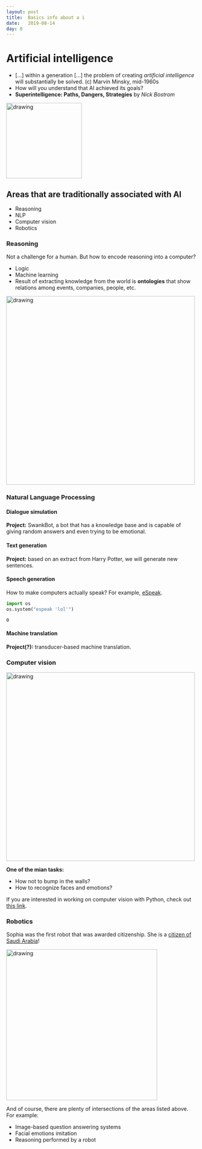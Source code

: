 ```yaml
---
layout: post
title:  Basics info about a i
date:   2019-08-14
day: 8
---
```



# Artificial intelligence


* \[...\] within a generation \[...\] the problem of creating *artificial intelligence* will substantially be solved. (c) Marvin Minsky, mid-1960s
* How will you understand that AI achieved its goals?
* **Superintelligence: Paths, Dangers, Strategies** by *Nick Bostrom*

<img src="{{ site.baseurl }}/images/1.jpg" alt="drawing" width="200"/>

## Areas that are traditionally associated with AI
* Reasoning
* NLP
* Computer vision
* Robotics

### Reasoning

Not a challenge for a human. But how to encode reasoning into a computer?

* Logic
* Machine learning
* Result of extracting knowledge from the world is **ontologies** that show relations among events, companies, people, etc.
<img src="{{ site.baseurl }}/images/2.png" alt="drawing" width="500"/>

### Natural Language Processing

#### Dialogue simulation
**Project:** SwankBot, a bot that has a knowledge base and is capable of giving random answers and even trying to be emotional.

#### Text generation
**Project:** based on an extract from Harry Potter, we will generate new sentences.

#### Speech generation
How to make computers actually speak? For example, [eSpeak](http://espeak.sourceforge.net/commands.html).


```python
import os
os.system("espeak 'lol'")
```




    0



#### Machine translation
**Project(?):** transducer-based machine translation.

### Computer vision
<img src="{{ site.baseurl }}/images/3.jpg" alt="drawing" width="500"/>

**One of the mian tasks:**
* How not to bump in the walls?
* How to recognize faces and emotions?

If you are interested in working on computer vision with Python, check out [this link](http://www.paulvangent.com/2016/08/05/emotion-recognition-using-facial-landmarks/).


### Robotics
Sophia was the first robot that was awarded citizenship. She is a [citizen of Saudi Arabia](https://www.youtube.com/watch?v=sKrV2CVDXjo)!

<img src="{{ site.baseurl }}/images/4.png" alt="drawing" width="400"/>



 

And of course, there are plenty of intersections of the areas listed above. For example:
* Image-based question answering systems
* Facial emotions imitation
* Reasoning performed by a robot
